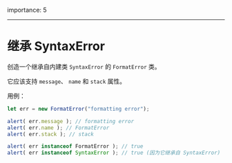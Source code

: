 importance: 5

---

# 继承 SyntaxError

创造一个继承自内建类 `SyntaxError` 的 `FormatError` 类。

它应该支持 `message`、 `name` 和 `stack` 属性。

用例：

```js
let err = new FormatError("formatting error");

alert( err.message ); // formatting error
alert( err.name ); // FormatError
alert( err.stack ); // stack

alert( err instanceof FormatError ); // true
alert( err instanceof SyntaxError ); // true (因为它继承自 SyntaxError)
```
